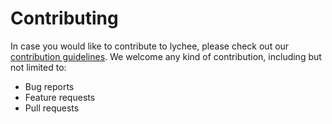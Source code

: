 # Contributing

In case you would like to contribute to lychee,
please check out our [contribution guidelines][guidelines].
We welcome any kind of contribution, including but not limited to:

- Bug reports
- Feature requests
- Pull requests

[guidelines]: https://github.com/lycheeverse/lychee/blob/master/CONTRIBUTING.md
